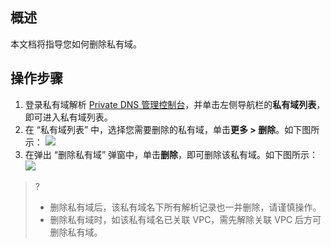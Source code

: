 
## 概述
本文档将指导您如何删除私有域。

##  操作步骤
1. 登录私有域解析 [Private DNS 管理控制台](https://console.cloud.tencent.com/privatedns)，并单击左侧导航栏的**私有域列表**，即可进入私有域列表。
2. 在 “私有域列表” 中，选择您需要删除的私有域，单击**更多 > 删除**。如下图所示：
![](https://main.qcloudimg.com/raw/b6a6850344a69512c75195eb3298fd68.png)
3. 在弹出 “删除私有域” 弹窗中，单击**删除**，即可删除该私有域。如下图所示：
![](https://main.qcloudimg.com/raw/b0696370f0edb9febb1d8ededd9744e6.png)
>?
>- 删除私有域后，该私有域名下所有解析记录也一并删除，请谨慎操作。
>- 删除私有域时，如该私有域名已关联 VPC，需先解除关联 VPC 后方可删除私有域。

